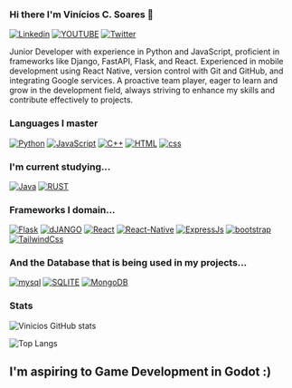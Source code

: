 ### Hi there I'm Vinícios C. Soares 👋

 [![Linkedin](https://img.shields.io/badge/LinkedIn-0077B5?style=for-the-badge&logo=linkedin&logoColor=white)](https://www.linkedin.com/in/vinicios-caldeira-98169257/)
 [![YOUTUBE](https://img.shields.io/badge/YouTube-FF0000?style=for-the-badge&logo=youtube&logoColor=white)](https://www.youtube.com/channel/UCiMR5Ezek2ZkASEpzddlqMw)
 [![Twitter](https://img.shields.io/badge/Twitter-1DA1F2?style=for-the-badge&logo=twitter&logoColor=white)](https://x.com/vinicioscsoares)

Junior Developer with experience in Python and JavaScript, proficient in frameworks like Django, FastAPI, Flask, and React. Experienced in mobile development using React Native, version control with Git and GitHub, and integrating Google services. A proactive team player, eager to learn and grow in the development field, always striving to enhance my skills and contribute effectively to projects.

### Languages I master

[![Python](https://img.shields.io/badge/Python-3776AB?style=for-the-badge&logo=python&logoColor=white)]()
[![JavaScript](https://img.shields.io/badge/JavaScript-F7DF1E?style=for-the-badge&logo=javascript&logoColor=black)]()
[![C++](https://img.shields.io/badge/C%2B%2B-00599C?style=for-the-badge&logo=c%2B%2B&logoColor=white)]()
[![HTML](https://img.shields.io/badge/HTML-239120?style=for-the-badge&logo=html5&logoColor=white)]()
[![css](https://img.shields.io/badge/CSS-239120?&style=for-the-badge&logo=css3&logoColor=white)]()

### I'm current studying...
[![Java](https://img.shields.io/badge/Java-ED8B00?style=for-the-badge&logo=openjdk&logoColor=white)]()
[![RUST](https://img.shields.io/badge/Rust-000000?style=for-the-badge&logo=rust&logoColor=white)]()

### Frameworks I domain...

[![Flask](https://img.shields.io/badge/Flask-000000?style=for-the-badge&logo=flask&logoColor=white)]()
[![dJANGO](https://img.shields.io/badge/Django-092E20?style=for-the-badge&logo=django&logoColor=white)]()
[![React](https://img.shields.io/badge/React-20232A?style=for-the-badge&logo=react&logoColor=61DAFB)]()
[![React-Native](https://img.shields.io/badge/React_Native-20232A?style=for-the-badge&logo=react&logoColor=61DAFB)]()
[![ExpressJs](https://img.shields.io/badge/Express.js-404D59?style=for-the-badge)]()
[![bootstrap](https://img.shields.io/badge/Bootstrap-563D7C?style=for-the-badge&logo=bootstrap&logoColor=white)]()
[![TailwindCss](https://img.shields.io/badge/Tailwind_CSS-38B2AC?style=for-the-badge&logo=tailwind-css&logoColor=white)]()


### And the Database that is being used in my projects...
[![mysql](https://img.shields.io/badge/MySQL-00000F?style=for-the-badge&logo=mysql&logoColor=white)]()
[![SQLITE](https://img.shields.io/badge/SQLite-07405E?style=for-the-badge&logo=sqlite&logoColor=white)]()
[![MongoDB](https://img.shields.io/badge/MongoDB-4EA94B?style=for-the-badge&logo=mongodb&logoColor=white)]()

### Stats

![Vinicios GitHub stats](https://github-readme-stats.vercel.app/api?username=vinicioscsoares&show_icons=true&theme=radical)

![Top Langs](https://github-readme-stats.vercel.app/api/top-langs/?username=vinicioscsoares&hide_progress=false)

## I'm aspiring to Game Development in Godot :)



